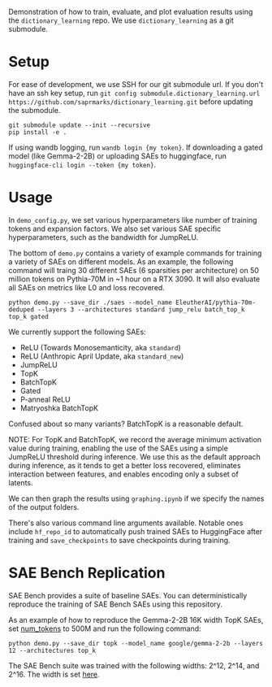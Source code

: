 Demonstration of how to train, evaluate, and plot evaluation results using the `dictionary_learning` repo. We use `dictionary_learning` as a git submodule.

# Setup

For ease of development, we use SSH for our git submodule url. If you don't have an ssh key setup, run `git config submodule.dictionary_learning.url https://github.com/saprmarks/dictionary_learning.git` before updating the submodule.

```
git submodule update --init --recursive
pip install -e .
```
If using wandb logging, run `wandb login {my token}`. If downloading a gated model (like Gemma-2-2B) or uploading SAEs to huggingface, run `huggingface-cli login --token {my token}`.

# Usage

In `demo_config.py`, we set various hyperparameters like number of training tokens and expansion factors. We also set various SAE specific hyperparameters, such as the bandwidth for JumpReLU.

The bottom of `demo.py` contains a variety of example commands for training a variety of SAEs on different models. As an example, the following command will traing 30 different SAEs (6 sparsities per architecture) on 50 million tokens on Pythia-70M in ~1 hour on a RTX 3090. It will also evaluate all SAEs on metrics like L0 and loss recovered.

`python demo.py --save_dir ./saes --model_name EleutherAI/pythia-70m-deduped --layers 3 --architectures standard jump_relu batch_top_k top_k gated`

We currently support the following SAEs:

- ReLU (Towards Monosemanticity, aka `standard`)
- ReLU (Anthropic April Update, aka `standard_new`)
- JumpReLU
- TopK
- BatchTopK
- Gated
- P-anneal ReLU
- Matryoshka BatchTopK

Confused about so many variants? BatchTopK is a reasonable default.

NOTE: For TopK and BatchTopK, we record the average minimum activation value during training, enabling the use of the SAEs using a simple JumpReLU threshold during inference. We use this as the default approach during inference, as it tends to get a better loss recovered, eliminates interaction between features, and enables encoding only a subset of latents.

We can then graph the results using `graphing.ipynb` if we specify the names of the output folders.

There's also various command line arguments available. Notable ones include `hf_repo_id` to automatically push trained SAEs to HuggingFace after training and `save_checkpoints` to save checkpoints during training.

# SAE Bench Replication

SAE Bench provides a suite of baseline SAEs. You can deterministically reproduce the training of SAE Bench SAEs using this repository.

As an example of how to reproduce the Gemma-2-2B 16K width TopK SAEs, set [num_tokens](https://github.com/adamkarvonen/dictionary_learning_demo/blob/main/demo_config.py#L54) to 500M and run the following command:

`python demo.py --save_dir topk --model_name google/gemma-2-2b --layers 12 --architectures top_k`

The SAE Bench suite was trained with the following widths: 2^12, 2^14, and 2^16. The width is set [here](https://github.com/adamkarvonen/dictionary_learning_demo/blob/main/demo_config.py#L57).